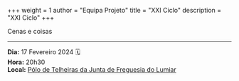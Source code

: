 +++
weight = 1
author = "Equipa Projeto"
title = "XXI Ciclo"
description = "XXI Ciclo"
+++

Cenas e coisas

--- 

**Dia:** 17 Fevereiro 2024 🗓️ \
**Hora:** 20h30 \
**Local:** [Pólo de Telheiras da Junta de Freguesia do Lumiar](https://maps.app.goo.gl/H1NnpxS8RSs2maXZ9)
